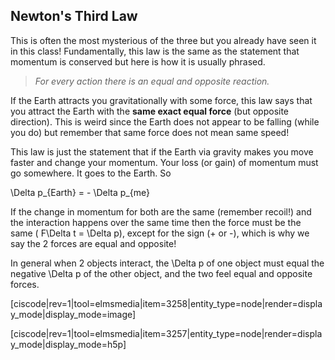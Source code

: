 ## Newton's Third Law

This is often the most mysterious of the three but you already have seen it in this class! Fundamentally, this law is the same as the statement that momentum is conserved but here is how it is usually phrased.

> _For every action there is an equal and opposite reaction._

If the Earth attracts you gravitationally with some force, this law says that you attract the Earth with the **same exact equal force** (but opposite direction). This is weird since the Earth does not appear to be falling (while you do) but remember that same force does not mean same speed!

This law is just the statement that if the Earth via gravity makes you move faster and change your momentum. Your loss (or gain) of momentum must go somewhere. It goes to the Earth. So

<lrn-math>\Delta p_{Earth} = - \Delta p_{me}</lrn-math>

If the change in momentum for both are the same (remember recoil!) and the interaction happens over the same time then the force must be the same ( <lrn-math> F\Delta t = \Delta p</lrn-math>), except for the sign (+ or -), which is why we say the 2 forces are equal and opposite!


In general when 2 objects interact, the <lrn-math>\Delta p</lrn-math> of one object must equal the negative <lrn-math>\Delta p</lrn-math> of the other object, and the two feel equal and opposite forces.  

[ciscode|rev=1|tool=elmsmedia|item=3258|entity_type=node|render=display_mode|display_mode=image]



[ciscode|rev=1|tool=elmsmedia|item=3257|entity_type=node|render=display_mode|display_mode=h5p]
